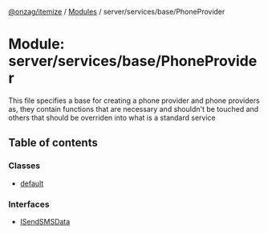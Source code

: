 [@onzag/itemize](../README.md) / [Modules](../modules.md) / server/services/base/PhoneProvider

# Module: server/services/base/PhoneProvider

This file specifies a base for creating a phone provider
and phone providers as, they contain functions that are
necessary and shouldn't be touched and others that should
be overriden into what is a standard service

## Table of contents

### Classes

- [default](../classes/server_services_base_PhoneProvider.default.md)

### Interfaces

- [ISendSMSData](../interfaces/server_services_base_PhoneProvider.ISendSMSData.md)
